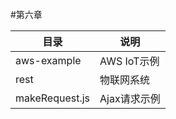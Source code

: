 #第六章

目录              | 说明
-----------------|-----------------------------
aws-example      | AWS IoT示例
rest             | 物联网系统
makeRequest.js   | Ajax请求示例